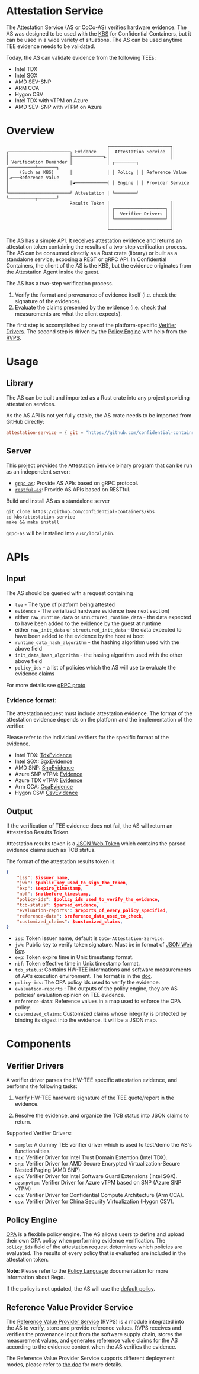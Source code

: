 # Attestation Service

The Attestation Service (AS or CoCo-AS) verifies hardware evidence.
The AS was designed to be used with the [KBS](../kbs) for Confidential Containers,
but it can be used in a wide variety of situations.
The AS can be used anytime TEE evidence needs to be validated.

Today, the AS can validate evidence from the following TEEs:
- Intel TDX
- Intel SGX
- AMD SEV-SNP
- ARM CCA
- Hygon CSV
- Intel TDX with vTPM on Azure
- AMD SEV-SNP with vTPM on Azure

# Overview
```
                                      ┌───────────────────────┐
┌───────────────────────┐ Evidence    │  Attestation Service  │
│                       ├────────────►│                       │
│ Verification Demander │             │ ┌────────┐ ┌──────────┴───────┐
│    (Such as KBS)      │             │ │ Policy │ │ Reference Value  │◄───Reference Value
│                       │◄────────────┤ │ Engine │ │ Provider Service │
└───────────────────────┘ Attestation │ └────────┘ └──────────┬───────┘
                        Results Token │                       │
                                      │ ┌───────────────────┐ │
                                      │ │  Verifier Drivers │ │
                                      │ └───────────────────┘ │
                                      │                       │
                                      └───────────────────────┘
```

The AS has a simple API. It receives attestation evidence and returns an attestation token
containing the results of a two-step verification process.
The AS can be consumed directly as a Rust crate (library) or built as a standalone service,
exposing a REST or gRPC API.
In Confidential Containers, the client of the AS is the KBS, but the evidence originates
from the Attestation Agent inside the guest.

The AS has a two-step verification process.

1. Verify the format and provenance of evidence itself (i.e. check the signature of the evidence).
2. Evaluate the claims presented by the evidence (i.e. check that measurements are what the client expects).

The first step is accomplished by one of the platform-specific [Verifier Drivers](#verifier-drivers).
The second step is driven by the [Policy Engine](#policy-engine) with help from the [RVPS](#reference-value-provider-service).

# Usage
## Library

The AS can be built and imported as a Rust crate into any project providing attestation services.

As the AS API is not yet fully stable, the AS crate needs to be imported from GitHub directly:

```toml
attestation-service = { git = "https://github.com/confidential-containers/kbs" }
```

## Server

This project provides the Attestation Service binary program that can be run as an independent server:

- [`grpc-as`](docs/grpc-as.md): Provide AS APIs based on gRPC protocol.
- [`restful-as`](docs/restful-as.md): Provide AS APIs based on RESTful.

Build and install AS as a standalone server

```shell
git clone https://github.com/confidential-containers/kbs
cd kbs/attestation-service
make && make install
```

`grpc-as` will be installed into `/usr/local/bin`.

# APIs
## Input

The AS should be queried with a request containing
- `tee` - The type of platform being attested
- `evidence` - The serialized hardware evidence (see next section)
- either `raw_runtime_data` or `structured_runtime_data` - the data expected to have been added to the evidence by the guest at runtime
- either `raw_init_data` or `structured_init_data` - the data expected to have been added to the evidence by the host at boot
- `runtime_data_hash_algorithm` - the hashing algorithm used with the above field
- `init_data_hash_algorithm` - the hasing algorithm used with the other above field
- `policy_ids` - a list of policies which the AS will use to evaluate the evidence claims

For more details see [gRPC proto](https://github.com/confidential-containers/kbs/blob/main/attestation-service/protos/attestation.proto)

### Evidence format:

The attestation request must include attestation evidence.
The format of the attestation evidence depends on the platform
and the implementation of the verifier.

Please refer to the individual verifiers for the specific format of the evidence.
- Intel TDX: [TdxEvidence](./verifier/src/tdx/mod.rs)
- Intel SGX: [SgxEvidence](./verifier/src/sgx/mod.rs)
- AMD SNP: [SnpEvidence](./verifier/src/snp/mod.rs)
- Azure SNP vTPM: [Evidence](./verifier/src/az_snp_vtpm/mod.rs)
- Azure TDX vTPM: [Evidence](./verifier/src/az_tdx_vtpm/mod.rs)
- Arm CCA: [CcaEvidence](./verifier/src/cca/mod.rs)
- Hygon CSV: [CsvEvidence](./verifier/src/csv/mod.rs)

## Output

If the verification of TEE evidence does not fail, the AS will return an Attestation Results Token.

Attestation results token is a [JSON Web Token](https://datatracker.ietf.org/doc/html/rfc7519) which contains the parsed evidence claims such as TCB status.

The format of the attestation results token is:

```json
{
    "iss": $issuer_name,
    "jwk": $public_key_used_to_sign_the_token,
    "exp": $expire_timestamp,
    "nbf": $notbefore_timestamp,
    "policy-ids": $policy_ids_used_to_verify_the_evidence,
    "tcb-status": $parsed_evidence,
    "evaluation-reports": $reports_of_every_policy_specified,
    "reference-data": $reference_data_used_to_check,
    "customized_claims": $customized_claims,
}
```

* `iss`: Token issuer name, default is `CoCo-Attestation-Service`.
* `jwk`: Public key to verify token signature. Must be in format of [JSON Web Key](https://datatracker.ietf.org/doc/html/rfc7517).
* `exp`: Token expire time in Unix timestamp format.
* `nbf`: Token effective time in Unix timestamp format.
* `tcb_status`: Contains HW-TEE informations and software measurements of AA's execution environment. The format is in the [doc](./docs/parsed_claims.md).
* `policy-ids`: The OPA policy ids used to verify the evidence.
* `evaluation-reports` : The outputs of the policy engine, they are AS policies' evaluation opinion on TEE evidence.
* `reference-data`: Reference values in a map used to enforce the OPA policy.
* `customized_claims`: Customized claims whose integrity is protected by binding its digest into the evidence. It will be a JSON map.

# Components

## Verifier Drivers

A verifier driver parses the HW-TEE specific attestation evidence, and performs the following tasks:

1. Verify HW-TEE hardware signature of the TEE quote/report in the evidence.

2. Resolve the evidence, and organize the TCB status into JSON claims to return.

Supported Verifier Drivers:

- `sample`: A dummy TEE verifier driver which is used to test/demo the AS's functionalities.
- `tdx`: Verifier Driver for Intel Trust Domain Extention (Intel TDX).
- `snp`: Verifier Driver for AMD Secure Encrypted Virtualization-Secure Nested Paging (AMD SNP).
- `sgx`: Verifier Driver for Intel Software Guard Extensions (Intel SGX).
- `azsnpvtpm`: Verifier Driver for Azure vTPM based on SNP (Azure SNP vTPM)
- `cca`: Verifier Driver for Confidential Compute Architecture (Arm CCA).
- `csv`: Verifier Driver for China Security Virtualization (Hygon CSV).

## Policy Engine

[OPA](https://www.openpolicyagent.org/docs/latest/) is a flexible policy engine.
The AS allows users to define and upload their own OPA policy when performing evidence verification.
The `policy_ids` field of the attestation request determines which policies are evaluated.
The results of every policy that is evaluated are included in the attestation token.

**Note**: Please refer to the [Policy Language](https://www.openpolicyagent.org/docs/latest/policy-language/) documentation for more information about Rego.

If the policy is not updated, the AS will use the [default policy](./attestation-service/src/policy_engine/opa/default_policy.rego).

## Reference Value Provider Service

The [Reference Value Provider Service](rvps/README.md) (RVPS) is a module integrated into the AS to verify,
store and provide reference values. RVPS receives and verifies the provenance input from the software supply chain,
stores the measurement values, and generates reference value claims for the AS according to the evidence content when the AS verifies the evidence.

The Reference Value Provider Service supports different deployment modes,
please refer to [the doc](./rvps/README.md#run-mode) for more details.
